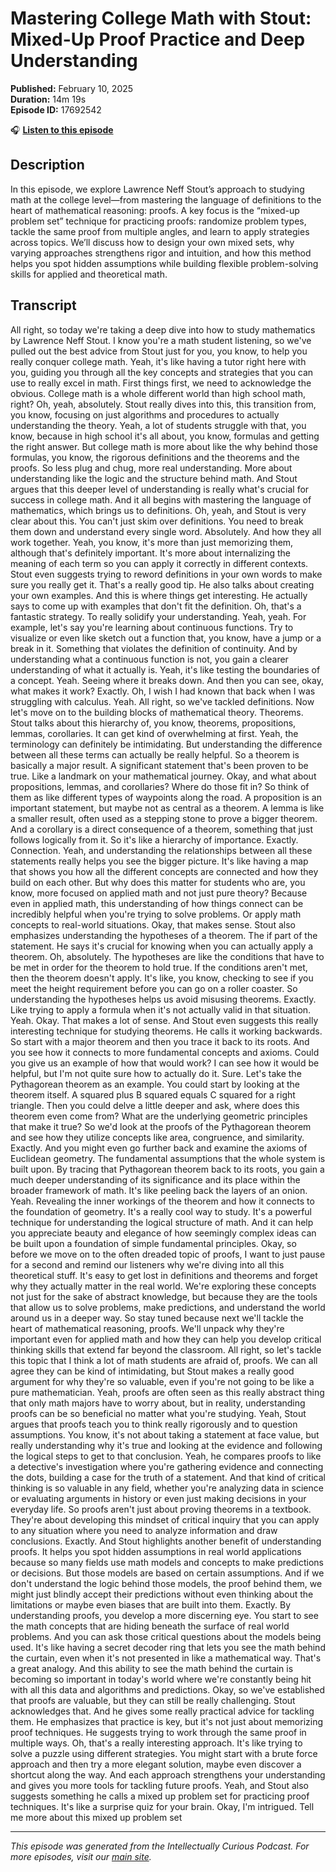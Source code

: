 # Mastering College Math with Stout: Mixed-Up Proof Practice and Deep Understanding

**Published:** February 10, 2025  
**Duration:** 14m 19s  
**Episode ID:** 17692542

🎧 **[Listen to this episode](https://intellectuallycurious.buzzsprout.com/2529712/episodes/17692542-mastering-college-math-with-stout-mixed-up-proof-practice-and-deep-understanding)**

## Description

In this episode, we explore Lawrence Neff Stout’s approach to studying math at the college level—from mastering the language of definitions to the heart of mathematical reasoning: proofs. A key focus is the “mixed-up problem set” technique for practicing proofs: randomize problem types, tackle the same proof from multiple angles, and learn to apply strategies across topics. We’ll discuss how to design your own mixed sets, why varying approaches strengthens rigor and intuition, and how this method helps you spot hidden assumptions while building flexible problem-solving skills for applied and theoretical math.

## Transcript

All right, so today we're taking a deep dive into how to study mathematics by Lawrence Neff Stout. I know you're a math student listening, so we've pulled out the best advice from Stout just for you, you know, to help you really conquer college math. Yeah, it's like having a tutor right here with you, guiding you through all the key concepts and strategies that you can use to really excel in math. First things first, we need to acknowledge the obvious. College math is a whole different world than high school math, right? Oh, yeah, absolutely. Stout really dives into this, this transition from, you know, focusing on just algorithms and procedures to actually understanding the theory. Yeah, a lot of students struggle with that, you know, because in high school it's all about, you know, formulas and getting the right answer. But college math is more about like the why behind those formulas, you know, the rigorous definitions and the theorems and the proofs. So less plug and chug, more real understanding. More about understanding like the logic and the structure behind math. And Stout argues that this deeper level of understanding is really what's crucial for success in college math. And it all begins with mastering the language of mathematics, which brings us to definitions. Oh, yeah, and Stout is very clear about this. You can't just skim over definitions. You need to break them down and understand every single word. Absolutely. And how they all work together. Yeah, you know, it's more than just memorizing them, although that's definitely important. It's more about internalizing the meaning of each term so you can apply it correctly in different contexts. Stout even suggests trying to reword definitions in your own words to make sure you really get it. That's a really good tip. He also talks about creating your own examples. And this is where things get interesting. He actually says to come up with examples that don't fit the definition. Oh, that's a fantastic strategy. To really solidify your understanding. Yeah, yeah. For example, let's say you're learning about continuous functions. Try to visualize or even like sketch out a function that, you know, have a jump or a break in it. Something that violates the definition of continuity. And by understanding what a continuous function is not, you gain a clearer understanding of what it actually is. Yeah, it's like testing the boundaries of a concept. Yeah. Seeing where it breaks down. And then you can see, okay, what makes it work? Exactly. Oh, I wish I had known that back when I was struggling with calculus. Yeah. All right, so we've tackled definitions. Now let's move on to the building blocks of mathematical theory. Theorems. Stout talks about this hierarchy of, you know, theorems, propositions, lemmas, corollaries. It can get kind of overwhelming at first. Yeah, the terminology can definitely be intimidating. But understanding the difference between all these terms can actually be really helpful. So a theorem is basically a major result. A significant statement that's been proven to be true. Like a landmark on your mathematical journey. Okay, and what about propositions, lemmas, and corollaries? Where do those fit in? So think of them as like different types of waypoints along the road. A proposition is an important statement, but maybe not as central as a theorem. A lemma is like a smaller result, often used as a stepping stone to prove a bigger theorem. And a corollary is a direct consequence of a theorem, something that just follows logically from it. So it's like a hierarchy of importance. Exactly. Connection. Yeah, and understanding the relationships between all these statements really helps you see the bigger picture. It's like having a map that shows you how all the different concepts are connected and how they build on each other. But why does this matter for students who are, you know, more focused on applied math and not just pure theory? Because even in applied math, this understanding of how things connect can be incredibly helpful when you're trying to solve problems. Or apply math concepts to real-world situations. Okay, that makes sense. Stout also emphasizes understanding the hypotheses of a theorem. The if part of the statement. He says it's crucial for knowing when you can actually apply a theorem. Oh, absolutely. The hypotheses are like the conditions that have to be met in order for the theorem to hold true. If the conditions aren't met, then the theorem doesn't apply. It's like, you know, checking to see if you meet the height requirement before you can go on a roller coaster. So understanding the hypotheses helps us avoid misusing theorems. Exactly. Like trying to apply a formula when it's not actually valid in that situation. Yeah. Okay. That makes a lot of sense. And Stout even suggests this really interesting technique for studying theorems. He calls it working backwards. So start with a major theorem and then you trace it back to its roots. And you see how it connects to more fundamental concepts and axioms. Could you give us an example of how that would work? I can see how it would be helpful, but I'm not quite sure how to actually do it. Sure. Let's take the Pythagorean theorem as an example. You could start by looking at the theorem itself. A squared plus B squared equals C squared for a right triangle. Then you could delve a little deeper and ask, where does this theorem even come from? What are the underlying geometric principles that make it true? So we'd look at the proofs of the Pythagorean theorem and see how they utilize concepts like area, congruence, and similarity. Exactly. And you might even go further back and examine the axioms of Euclidean geometry. The fundamental assumptions that the whole system is built upon. By tracing that Pythagorean theorem back to its roots, you gain a much deeper understanding of its significance and its place within the broader framework of math. It's like peeling back the layers of an onion. Yeah. Revealing the inner workings of the theorem and how it connects to the foundation of geometry. It's a really cool way to study. It's a powerful technique for understanding the logical structure of math. And it can help you appreciate beauty and elegance of how seemingly complex ideas can be built upon a foundation of simple fundamental principles. Okay, so before we move on to the often dreaded topic of proofs, I want to just pause for a second and remind our listeners why we're diving into all this theoretical stuff. It's easy to get lost in definitions and theorems and forget why they actually matter in the real world. We're exploring these concepts not just for the sake of abstract knowledge, but because they are the tools that allow us to solve problems, make predictions, and understand the world around us in a deeper way. So stay tuned because next we'll tackle the heart of mathematical reasoning, proofs. We'll unpack why they're important even for applied math and how they can help you develop critical thinking skills that extend far beyond the classroom. All right, so let's tackle this topic that I think a lot of math students are afraid of, proofs. We can all agree they can be kind of intimidating, but Stout makes a really good argument for why they're so valuable, even if you're not going to be like a pure mathematician. Yeah, proofs are often seen as this really abstract thing that only math majors have to worry about, but in reality, understanding proofs can be so beneficial no matter what you're studying. Yeah, Stout argues that proofs teach you to think really rigorously and to question assumptions. You know, it's not about taking a statement at face value, but really understanding why it's true and looking at the evidence and following the logical steps to get to that conclusion. Yeah, he compares proofs to like a detective's investigation where you're gathering evidence and connecting the dots, building a case for the truth of a statement. And that kind of critical thinking is so valuable in any field, whether you're analyzing data in science or evaluating arguments in history or even just making decisions in your everyday life. So proofs aren't just about proving theorems in a textbook. They're about developing this mindset of critical inquiry that you can apply to any situation where you need to analyze information and draw conclusions. Exactly. And Stout highlights another benefit of understanding proofs. It helps you spot hidden assumptions in real world applications because so many fields use math models and concepts to make predictions or decisions. But those models are based on certain assumptions. And if we don't understand the logic behind those models, the proof behind them, we might just blindly accept their predictions without even thinking about the limitations or maybe even biases that are built into them. Exactly. By understanding proofs, you develop a more discerning eye. You start to see the math concepts that are hiding beneath the surface of real world problems. And you can ask those critical questions about the models being used. It's like having a secret decoder ring that lets you see the math behind the curtain, even when it's not presented in like a mathematical way. That's a great analogy. And this ability to see the math behind the curtain is becoming so important in today's world where we're constantly being hit with all this data and algorithms and predictions. Okay, so we've established that proofs are valuable, but they can still be really challenging. Stout acknowledges that. And he gives some really practical advice for tackling them. He emphasizes that practice is key, but it's not just about memorizing proof techniques. He suggests trying to work through the same proof in multiple ways. Oh, that's a really interesting approach. It's like trying to solve a puzzle using different strategies. You might start with a brute force approach and then try a more elegant solution, maybe even discover a shortcut along the way. And each approach strengthens your understanding and gives you more tools for tackling future proofs. Yeah, and Stout also suggests something he calls a mixed up problem set for practicing proof techniques. It's like a surprise quiz for your brain. Okay, I'm intrigued. Tell me more about this mixed up problem set

---
*This episode was generated from the Intellectually Curious Podcast. For more episodes, visit our [main site](https://intellectuallycurious.buzzsprout.com).*
